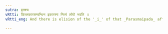 ```yaml
---
sutra: इतश्च
vRtti: ङिल्लकारसम्बन्धिन इकारस्य नित्यं लोपो भवति ॥
vRtti_eng: And there is elision of the '_i_' of that _Parasmaipada_ affix which is the substitute of a '_la_' having an indicatory '_n_'.

---
```

